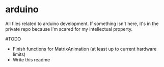 # arduino
All files related to arduino development. If something isn't here, it's in the private repo because I'm scared for my intellectual property.

#TODO
- Finish functions for MatrixAnimation (at least up to current hardware limits)
- Write this readme
